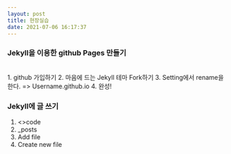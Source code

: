 ```yaml
---
layout: post
title: 현장실습
date: 2021-07-06 16:17:37
---
```


### Jekyll을 이용한 github Pages 만들기
<br>
1. github 가입하기
2. 마음에 드는 Jekyll 테마 Fork하기
3. Setting에서 rename을 한다. => Username.github.io
4. 완성!


### Jekyll에 글 쓰기
1. <>code
2. _posts
3. Add file
4. Create new file




